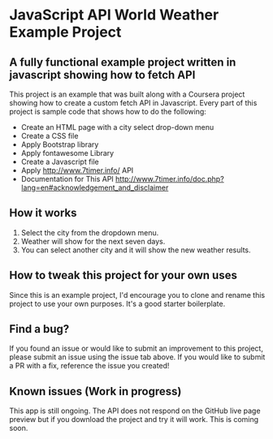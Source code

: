 # JavaScript API World Weather Example Project

## A fully functional example project written in javascript showing how to fetch API  

This project is an example that was built along with a Coursera project showing how to create a custom fetch API in Javascript. Every part of this project is sample code that shows how to do the following:

* Create an HTML page with a city select drop-down menu
* Create a CSS file 
* Apply Bootstrap library
* Apply fontawesome Library
* Create a Javascript file
* Apply http://www.7timer.info/ API
* Documentation for This API http://www.7timer.info/doc.php?lang=en#acknowledgement_and_disclaimer

## How it works 

1. Select the city from the dropdown menu.
2. Weather will show for the next seven days.
3. You can select another city and it will show the new weather results.

## How to tweak this project for your own uses

Since this is an example project, I'd encourage you to clone and rename this project to use your own purposes. It's a good starter boilerplate.

## Find a bug?

If you found an issue or would like to submit an improvement to this project, please submit an issue using the issue tab above. If you would like to submit a PR with a fix, reference the issue you created!

## Known issues (Work in progress)

This app is still ongoing. The API does not respond on the GitHub live page preview but if you download the project and try it will work. This is coming soon.  
